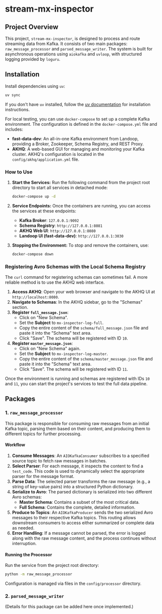 # stream-mx-inspector

## Project Overview

This project, `stream-mx-inspector`, is designed to process and route streaming data from Kafka. It consists of two main packages: `raw_message_processor` and `parsed_message_writer`. The system is built for asynchronous operations using `aiokafka` and `uvloop`, with structured logging provided by `loguru`.

## Installation

Install dependencies using `uv`:
```bash
uv sync
```
If you don't have `uv` installed, follow the [uv documentation](https://github.com/astral-sh/uv) for installation instructions.



For local testing, you can use `docker-compose` to set up a complete Kafka environment. The configuration is defined in the `docker-compose.yml` file and includes:

- **fast-data-dev**: An all-in-one Kafka environment from Landoop, providing a Broker, Zookeeper, Schema Registry, and REST Proxy.
- **AKHQ**: A web-based GUI for managing and monitoring your Kafka cluster. AKHQ's configuration is located in the `config/akhq/application.yml` file.

### How to Use

1.  **Start the Services:**
    Run the following command from the project root directory to start all services in detached mode:
    ```bash
    docker-compose up -d
    ```

2.  **Service Endpoints:**
    Once the containers are running, you can access the services at these endpoints:
    *   **Kafka Broker**: `127.0.0.1:9092`
    *   **Schema Registry**: `http://127.0.0.1:8081`
    *   **AKHQ Web UI**: `http://127.0.0.1:8080`
    *   **Landoop UI (fast-data-dev)**: `http://127.0.0.1:3030`

3.  **Stopping the Environment:**
    To stop and remove the containers, use:
    ```bash
    docker-compose down
    ```

### Registering Avro Schemas with the Local Schema Registry

The `curl` command for registering schemas can sometimes fail. A more reliable method is to use the AKHQ web interface.

1.  **Access AKHQ**: Open your web browser and navigate to the AKHQ UI at `http://localhost:8080`.
2.  **Navigate to Schemas**: In the AKHQ sidebar, go to the "Schemas" section.
3.  **Register `full_message.json`**:
    *   Click on "New Schema".
    *   Set the **Subject** to `mx-inspector-log-full`.
    *   Copy the entire content of the `schema/full_message.json` file and paste it into the "Schema" text area.
    *   Click "Save". The schema will be registered with ID `10`.
4.  **Register `master_message.json`**:
    *   Click on "New Schema" again.
    *   Set the **Subject** to `mx-inspector-log-master`.
    *   Copy the entire content of the `schema/master_message.json` file and paste it into the "Schema" text area.
    *   Click "Save". The schema will be registered with ID `11`.

Once the environment is running and schemas are registered with IDs `10` and `11`, you can start the project's services to test the full data pipeline.

## Packages

### 1. `raw_message_processor`

This package is responsible for consuming raw messages from an initial Kafka topic, parsing them based on their content, and producing them to different topics for further processing.

#### Workflow

1.  **Consume Messages**: An `AIOKafkaConsumer` subscribes to a specified source topic to fetch raw messages in batches.
2.  **Select Parser**: For each message, it inspects the content to find a `test_code`. This code is used to dynamically select the appropriate parser for the message format.
3.  **Parse Data**: The selected parser transforms the raw message (e.g., a string of key-value pairs) into a structured Python dictionary.
4.  **Serialize to Avro**: The parsed dictionary is serialized into two different Avro schemas:
    *   **Master Schema**: Contains a subset of the most critical data.
    *   **Full Schema**: Contains the complete, detailed information.
5.  **Produce to Topics**: An `AIOKafkaProducer` sends the two serialized Avro messages to their respective Kafka topics. This routing allows downstream consumers to access either summarized or complete data as needed.
6.  **Error Handling**: If a message cannot be parsed, the error is logged along with the raw message content, and the process continues without interruption.

#### Running the Processor

Run the service from the project root directory:
```bash
python -m raw_message_processor
```
Configuration is managed via files in the `config/processor` directory.

### 2. `parsed_message_writer`

(Details for this package can be added here once implemented.)
